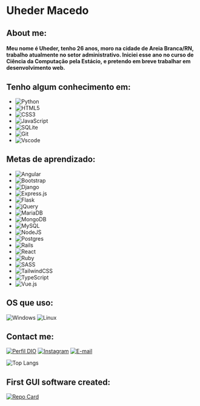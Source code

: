 # Uheder Macedo

## About me:
#### Meu nome é Uheder, tenho 26 anos, moro na cidade de Areia Branca/RN, trabalho atualmente no setor administrativo. Iniciei esse ano no curso de Ciência da Computação pela Estácio, e pretendo em breve trabalhar em desenvolvimento web.


## **Tenho algum conhecimento em**:
* ![Python](https://img.shields.io/badge/python-3670A0?style=for-the-badge&logo=python&logoColor=ffdd54)
* ![HTML5](https://img.shields.io/badge/HTML5-E34F26?style=for-the-badge&logo=html5&logoColor=white)
* ![CSS3](https://img.shields.io/badge/CSS3-1572B6?style=for-the-badge&logo=css3&logoColor=white)
* ![JavaScript](https://img.shields.io/badge/JavaScript-F7DF1E?style=for-the-badge&logo=javascript&logoColor=black)   
* ![SQLite](https://img.shields.io/badge/SQLite-000?style=for-the-badge&logo=sqlite&logoColor=07405E) 
* ![Git](https://img.shields.io/badge/GIT-E44C30?style=for-the-badge&logo=git&logoColor=white)    
* ![Vscode](https://img.shields.io/badge/Vscode-007ACC?style=for-the-badge&logo=visual-studio-code&logoColor=white)   

## **Metas de aprendizado**:

* ![Angular](https://img.shields.io/badge/Angular-DD0031?style=for-the-badge&logo=angular&logoColor=white)
* ![Bootstrap](https://img.shields.io/badge/-boostrap-0D1117?style=for-the-badge&logo=bootstrap&labelColor=0D1117)
* ![Django](https://img.shields.io/badge/Django-023020?style=for-the-badge&logo=django&logoColor=Black)
* ![Express.js](https://img.shields.io/badge/express.js-%23404d59.svg?style=for-the-badge&logo=express&logoColor=%2361DAFB)
* ![Flask](https://img.shields.io/badge/flask-%23000.svg?style=for-the-badge&logo=flask&logoColor=white)
* ![jQuery](https://img.shields.io/badge/jquery-%230769AD.svg?style=for-the-badge&logo=jquery&logoColor=white)
* ![MariaDB](https://img.shields.io/badge/MariaDB-003545?style=for-the-badge&logo=mariadb&logoColor=white)
* ![MongoDB](https://img.shields.io/badge/MongoDB-%234ea94b.svg?style=for-the-badge&logo=mongodb&logoColor=white)
* ![MySQL](https://img.shields.io/badge/MySQL-00000F?style=for-the-badge&logo=mysql&logoColor=white)
* ![NodeJS](https://img.shields.io/badge/node.js-6DA55F?style=for-the-badge&logo=node.js&logoColor=white)
* ![Postgres](https://img.shields.io/badge/postgres-%23316192.svg?style=for-the-badge&logo=postgresql&logoColor=white)
* ![Rails](https://img.shields.io/badge/rails-%23CC0000.svg?style=for-the-badge&logo=ruby-on-rails&logoColor=white)
* ![React](https://img.shields.io/badge/React-20232A?style=for-the-badge&logo=react&logoColor=61DAFB)
* ![Ruby](https://img.shields.io/badge/ruby-%23CC342D.svg?style=for-the-badge&logo=ruby&logoColor=white)
* ![SASS](https://img.shields.io/badge/SASS-hotpink.svg?style=for-the-badge&logo=SASS&logoColor=white)
* ![TailwindCSS](https://img.shields.io/badge/tailwindcss-%2338B2AC.svg?style=for-the-badge&logo=tailwind-css&logoColor=white)
* ![TypeScript](https://img.shields.io/badge/TypeScript-007ACC?style=for-the-badge&logo=typescript&logoColor=white)
* ![Vue.js](https://img.shields.io/badge/vuejs-%2335495e.svg?style=for-the-badge&logo=vuedotjs&logoColor=%234FC08D)


## **OS que uso**:
![Windows](https://img.shields.io/badge/Windows-000?style=for-the-badge&logo=windows&logoColor=2CA5E0)
![Linux](https://img.shields.io/badge/Linux-000?style=for-the-badge&logo=linux&logoColor=FCC624)

## **Contact me**:
[![Perfil DIO](https://img.shields.io/badge/-Meu%20Perfil%20na%20DIO-30A3DC?style=for-the-badge)](https://www.dio.me/users/uheders)
[![Instagram](https://img.shields.io/badge/-Instagram-%23E4405F?style=for-the-badge&logo=instagram&logoColor=white)](https://www.instagram.com/uheder_macedo/)
[![E-mail](https://img.shields.io/badge/-Email-000?style=for-the-badge&logo=microsoft-outlook&logoColor=007BFF)](mailto:dev.usmacedo@outlook.com)

![Top Langs](https://github-readme-stats-git-masterrstaa-rickstaa.vercel.app/api/top-langs/?username=uheder&bg_color=000&border_color=30A3DC&title_color=E94D5F&text_color=FFF)

## First GUI software created:
[![Repo Card](https://github-readme-stats.vercel.app/api/pin/?username=uheder&repo=Name-Format-auto&bg_color=000&border_color=30A3DC&show_icons=true&icon_color=30A3DC&title_color=E94D5F&text_color=FFF)](https://github.com/uheder/Name-Format-auto)

